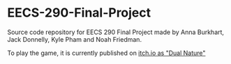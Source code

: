 # EECS-290-Final-Project

Source code repository for EECS 290 Final Project made by Anna Burkhart, Jack Donnelly, Kyle Pham and Noah Friedman. 

To play the game, it is currently published on [itch.io as "Dual Nature"](https://cwru-eecs290.itch.io/dual-nature)
